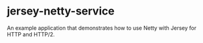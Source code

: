 # jersey-netty-service
An example application that demonstrates how to use Netty with Jersey for HTTP and HTTP/2.

